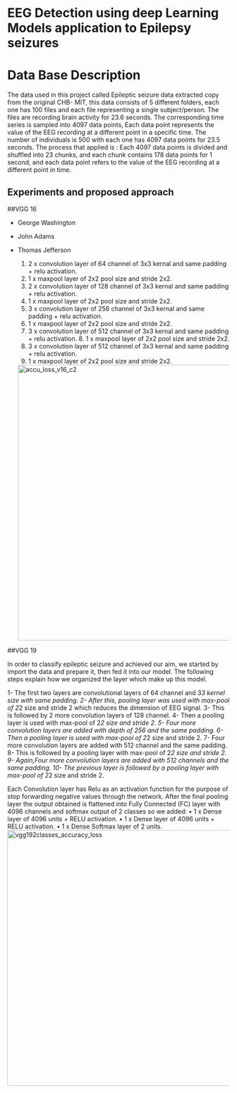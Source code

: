 # EEG Detection using deep Learning Models application to Epilepsy seizures

# Data Base Description
The data used in this project called Epileptic seizure data extracted copy from the original CHB-
MIT, this data consists of 5 different folders, each one has 100 files and each file representing a
single subject/person.
The files are recording brain activity for 23.6 seconds. The corresponding time series is
sampled into 4097 data points, Each data point represents the value of the EEG recording at a
different point in a specific time.
The number of individuals is 500 with each one has 4097 data points for 23.5 seconds.
The process that applied is :
Each 4097 data points is divided and shuffled into 23 chunks, and each chunk contains 178 data
points for 1 second, and each data point refers to the value of the EEG recording at a different
point in time.

## Experiments and proposed approach
##VGG 16
- George Washington
- John Adams
- Thomas Jefferson
	1.  2 x convolution layer of 64 channel of 3x3 kernal and same padding + relu activation. 
	2.  1 x maxpool layer of 2x2 pool size and stride 2x2.
	3.  2 x convolution layer of 128 channel of 3x3 kernal and same padding + relu activation.
	4.  1 x maxpool layer of 2x2 pool size and stride 2x2. 
	5.  3 x convolution layer of 256 channel of 3x3 kernal and same padding + relu activation.
	6.  1 x maxpool layer of 2x2 pool size and stride 2x2.
	7.  3 x convolution layer of 512 channel of 3x3 kernal and same padding + relu activation.
        8.  1 x maxpool layer of 2x2 pool size and stride 2x2.
	9.  3 x convolution layer of 512 channel of 3x3 kernal and same padding + relu activation.
	10. 1 x maxpool layer of 2x2 pool size and stride 2x2.
  
  <img width="625" alt="accu_loss_v16_c2" src="https://user-images.githubusercontent.com/87647184/182105590-a5f6cc5b-0f7a-4087-a0f4-3366b451f7a7.PNG">



##VGG 19

In order to classify epileptic seizure and achieved our aim, we started by import the data and prepare it, then fed it into our model. The  following steps explain how we organized the layer which make up this model.


1- The first two layers are convolutional layers of 64 channel and 3*3 kernel size with same padding.
2- After this, pooling layer was used with max-pool of 2*2 size and stride 2 which reduces the dimension of EEG signal.
3- This is followed by 2 more convolution layers of 128 channel. 
4- Then a pooling layer is used with max-pool of 2*2 size and stride 2.
5- Four more convolution layers are added with depth of  256  and the same padding.
6- Then a pooling layer is used with max-pool of 2*2 size and stride 2.
7- Four more convolution layers are added with 512 channel and the same padding.
8- This is followed by a pooling layer with max-pool of 2*2 size and stride 2.
9- Again,Four more convolution layers are added with 512 channels and the same padding.
10- The previous layer is followed by a pooling layer with max-pool of 2*2 size and stride 2.

Each Convolution layer has Relu as an activation function for the purpose of stop forwarding
negative values through the network.
After the final pooling layer the output obtained is flattened into Fully Connected (FC) layer with
4096 channels and softmax output of 2 classes so we added:
• 1 x Dense layer of 4096 units + RELU activation.
• 1 x Dense layer of 4096 units + RELU activation.
• 1 x Dense Softmax layer of 2 units.
<img width="580" alt="vgg192classes_accuracy_loss" src="https://user-images.githubusercontent.com/87647184/182106130-4aff0391-1215-43dd-85e0-fe468acfbeab.png">


